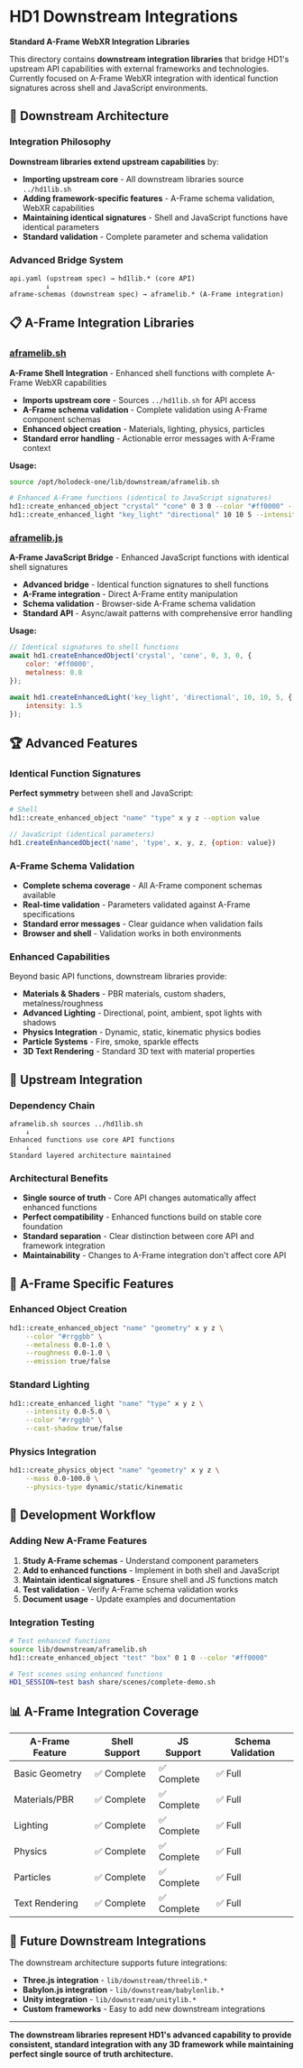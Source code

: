 # HD1 Downstream Integrations

**Standard A-Frame WebXR Integration Libraries**

This directory contains **downstream integration libraries** that bridge HD1's upstream API capabilities with external frameworks and technologies. Currently focused on A-Frame WebXR integration with identical function signatures across shell and JavaScript environments.

## 🎯 Downstream Architecture

### Integration Philosophy
**Downstream libraries extend upstream capabilities** by:
- **Importing upstream core** - All downstream libraries source `../hd1lib.sh`
- **Adding framework-specific features** - A-Frame schema validation, WebXR capabilities
- **Maintaining identical signatures** - Shell and JavaScript functions have identical parameters
- **Standard validation** - Complete parameter and schema validation

### Advanced Bridge System
```
api.yaml (upstream spec) → hd1lib.* (core API)
         ↓
aframe-schemas (downstream spec) → aframelib.* (A-Frame integration)
```

## 📋 A-Frame Integration Libraries

### [aframelib.sh](aframelib.sh)
**A-Frame Shell Integration** - Enhanced shell functions with complete A-Frame WebXR capabilities

- **Imports upstream core** - Sources `../hd1lib.sh` for API access
- **A-Frame schema validation** - Complete validation using A-Frame component schemas
- **Enhanced object creation** - Materials, lighting, physics, particles
- **Standard error handling** - Actionable error messages with A-Frame context

**Usage:**
```bash
source /opt/holodeck-one/lib/downstream/aframelib.sh

# Enhanced A-Frame functions (identical to JavaScript signatures)
hd1::create_enhanced_object "crystal" "cone" 0 3 0 --color "#ff0000" --metalness 0.8
hd1::create_enhanced_light "key_light" "directional" 10 10 5 --intensity 1.5
```

### [aframelib.js](aframelib.js)
**A-Frame JavaScript Bridge** - Enhanced JavaScript functions with identical shell signatures

- **Advanced bridge** - Identical function signatures to shell functions
- **A-Frame integration** - Direct A-Frame entity manipulation
- **Schema validation** - Browser-side A-Frame schema validation
- **Standard API** - Async/await patterns with comprehensive error handling

**Usage:**
```javascript
// Identical signatures to shell functions
await hd1.createEnhancedObject('crystal', 'cone', 0, 3, 0, {
    color: '#ff0000', 
    metalness: 0.8
});

await hd1.createEnhancedLight('key_light', 'directional', 10, 10, 5, {
    intensity: 1.5
});
```

## 🏆 Advanced Features

### Identical Function Signatures
**Perfect symmetry** between shell and JavaScript:

```bash
# Shell
hd1::create_enhanced_object "name" "type" x y z --option value
```

```javascript
// JavaScript (identical parameters)
hd1.createEnhancedObject('name', 'type', x, y, z, {option: value})
```

### A-Frame Schema Validation
- **Complete schema coverage** - All A-Frame component schemas available
- **Real-time validation** - Parameters validated against A-Frame specifications
- **Standard error messages** - Clear guidance when validation fails
- **Browser and shell** - Validation works in both environments

### Enhanced Capabilities
Beyond basic API functions, downstream libraries provide:
- **Materials & Shaders** - PBR materials, custom shaders, metalness/roughness
- **Advanced Lighting** - Directional, point, ambient, spot lights with shadows
- **Physics Integration** - Dynamic, static, kinematic physics bodies
- **Particle Systems** - Fire, smoke, sparkle effects
- **3D Text Rendering** - Standard 3D text with material properties

## 🔗 Upstream Integration

### Dependency Chain
```
aframelib.sh sources ../hd1lib.sh
    ↓
Enhanced functions use core API functions
    ↓
Standard layered architecture maintained
```

### Architectural Benefits
- **Single source of truth** - Core API changes automatically affect enhanced functions
- **Perfect compatibility** - Enhanced functions build on stable core foundation
- **Standard separation** - Clear distinction between core API and framework integration
- **Maintainability** - Changes to A-Frame integration don't affect core API

## 🎨 A-Frame Specific Features

### Enhanced Object Creation
```bash
hd1::create_enhanced_object "name" "geometry" x y z \
    --color "#rrggbb" \
    --metalness 0.0-1.0 \
    --roughness 0.0-1.0 \
    --emission true/false
```

### Standard Lighting
```bash
hd1::create_enhanced_light "name" "type" x y z \
    --intensity 0.0-5.0 \
    --color "#rrggbb" \
    --cast-shadow true/false
```

### Physics Integration
```bash
hd1::create_physics_object "name" "geometry" x y z \
    --mass 0.0-100.0 \
    --physics-type dynamic/static/kinematic
```

## 🚀 Development Workflow

### Adding New A-Frame Features
1. **Study A-Frame schemas** - Understand component parameters
2. **Add to enhanced functions** - Implement in both shell and JavaScript
3. **Maintain identical signatures** - Ensure shell and JS functions match
4. **Test validation** - Verify A-Frame schema validation works
5. **Document usage** - Update examples and documentation

### Integration Testing
```bash
# Test enhanced functions
source lib/downstream/aframelib.sh
hd1::create_enhanced_object "test" "box" 0 1 0 --color "#ff0000"

# Test scenes using enhanced functions
HD1_SESSION=test bash share/scenes/complete-demo.sh
```

## 📊 A-Frame Integration Coverage

| A-Frame Feature | Shell Support | JS Support | Schema Validation |
|-----------------|---------------|------------|-------------------|
| Basic Geometry | ✅ Complete | ✅ Complete | ✅ Full |
| Materials/PBR | ✅ Complete | ✅ Complete | ✅ Full |
| Lighting | ✅ Complete | ✅ Complete | ✅ Full |
| Physics | ✅ Complete | ✅ Complete | ✅ Full |
| Particles | ✅ Complete | ✅ Complete | ✅ Full |
| Text Rendering | ✅ Complete | ✅ Complete | ✅ Full |

## 🎯 Future Downstream Integrations

The downstream architecture supports future integrations:
- **Three.js integration** - `lib/downstream/threelib.*`
- **Babylon.js integration** - `lib/downstream/babylonlib.*`
- **Unity integration** - `lib/downstream/unitylib.*`
- **Custom frameworks** - Easy to add new downstream integrations

---

**The downstream libraries represent HD1's advanced capability to provide consistent, standard integration with any 3D framework while maintaining perfect single source of truth architecture.**